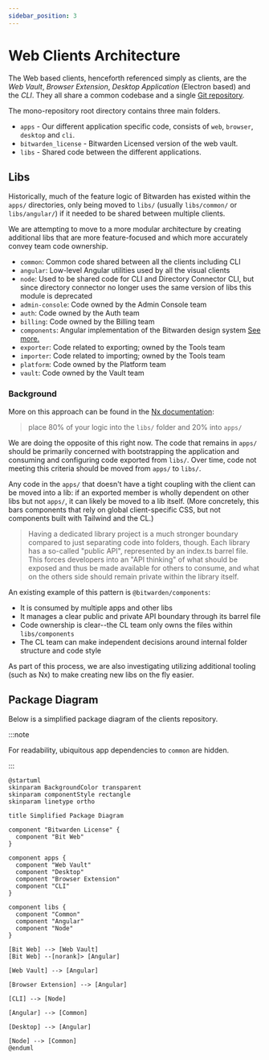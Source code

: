 ```yaml
---
sidebar_position: 3
---
```


# Web Clients Architecture

The Web based clients, henceforth referenced simply as clients, are the _Web Vault_, _Browser
Extension_, _Desktop Application_ (Electron based) and the _CLI_. They all share a common codebase
and a single [Git repository](https://github.com/bitwarden/clients).

The mono-repository root directory contains three main folders.

- `apps` - Our different application specific code, consists of `web`, `browser`, `desktop` and
  `cli`.
- `bitwarden_license` - Bitwarden Licensed version of the web vault.
- `libs` - Shared code between the different applications.

## Libs

Historically, much of the feature logic of Bitwarden has existed within the `apps/` directories,
only being moved to `libs/` (usually `libs/common/` or `libs/angular/`) if it needed to be shared
between multiple clients.

We are attempting to move to a more modular architecture by creating additional libs that are more
feature-focused and which more accurately convey team code ownership.

- `common`: Common code shared between all the clients including CLI
- `angular`: Low-level Angular utilities used by all the visual clients
- `node`: Used to be shared code for CLI and Directory Connector CLI, but since directory connector
  no longer uses the same version of libs this module is deprecated
- `admin-console`: Code owned by the Admin Console team
- `auth`: Code owned by the Auth team
- `billing`: Code owned by the Billing team
- `components`: Angular implementation of the Bitwarden design system
  [See more.](https://components.bitwarden.com/)
- `exporter`: Code related to exporting; owned by the Tools team
- `importer`: Code related to importing; owned by the Tools team
- `platform`: Code owned by the Platform team
- `vault`: Code owned by the Vault team

### Background

More on this approach can be found in the
[Nx documentation](https://nx.dev/concepts/more-concepts/applications-and-libraries):

> place 80% of your logic into the `libs/` folder and 20% into `apps/`

We are doing the opposite of this right now. The code that remains in `apps/` should be primarily
concerned with bootstrapping the application and consuming and configuring code exported from
`libs/`. Over time, code not meeting this criteria should be moved from `apps/` to `libs/`.

Any code in the `apps/` that doesn't have a tight coupling with the client can be moved into a lib:
if an exported member is wholly dependent on other libs but not `apps/`, it can likely be moved to a
lib itself. (More concretely, this bars components that rely on global client-specific CSS, but not
components built with Tailwind and the CL.)

> Having a dedicated library project is a much stronger boundary compared to just separating code
> into folders, though. Each library has a so-called "public API", represented by an index.ts barrel
> file. This forces developers into an "API thinking" of what should be exposed and thus be made
> available for others to consume, and what on the others side should remain private within the
> library itself.

An existing example of this pattern is `@bitwarden/components`:

- It is consumed by multiple apps and other libs
- It manages a clear public and private API boundary through its barrel file
- Code ownership is clear--the CL team only owns the files within `libs/components`
- The CL team can make independent decisions around internal folder structure and code style

As part of this process, we are also investigating utilizing additional tooling (such as Nx) to make
creating new libs on the fly easier.

## Package Diagram

Below is a simplified package diagram of the clients repository.

:::note

For readability, ubiquitous app dependencies to `common` are hidden.

:::

```kroki type=plantuml
@startuml
skinparam BackgroundColor transparent
skinparam componentStyle rectangle
skinparam linetype ortho

title Simplified Package Diagram

component "Bitwarden License" {
  component "Bit Web"
}

component apps {
  component "Web Vault"
  component "Desktop"
  component "Browser Extension"
  component "CLI"
}

component libs {
  component "Common"
  component "Angular"
  component "Node"
}

[Bit Web] --> [Web Vault]
[Bit Web] --[norank]> [Angular]

[Web Vault] --> [Angular]

[Browser Extension] --> [Angular]

[CLI] --> [Node]

[Angular] --> [Common]

[Desktop] --> [Angular]

[Node] --> [Common]
@enduml
```
